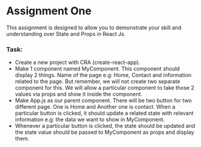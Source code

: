 # Assignment One

This assignment is designed to allow you to demonstrate your skill and understanding over State and Props in React Js.

### Task:

- Create a new project with CRA (create-react-app).
- Make 1 component named MyComponent. This component should display 2 things. Name of the page e.g: Home, Contact and information related to the page. But remember, we will not create two separate component for this. We will allow a particular component to take those 2 values via props and show it inside the component.
- Make App.js as our parent component. There will be two button for two different page. One is Home and Another one is contact. When a particular button is clicked, it should update a related state with relevant information e.g: the data we want to show in MyComponent.
- Whenever a particular button is clicked, the state should be updated and the state value should be passed to MyComponent as props and display them.
